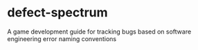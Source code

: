 # defect-spectrum
A game development guide for tracking bugs based on software engineering error naming conventions
